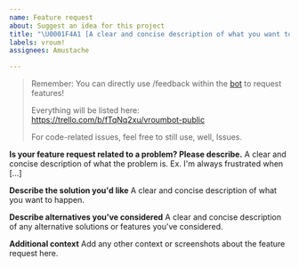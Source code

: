 ```yaml
---
name: Feature request
about: Suggest an idea for this project
title: "\U0001F4A1 [A clear and concise description of what you want to happen]"
labels: vroum!
assignees: Amustache

---
```


> Remember: You can directly use /feedback within the [bot](https://t.me/vroumbot) to request features!
> 
> Everything will be listed here: https://trello.com/b/fTqNq2xu/vroumbot-public
> 
> For code-related issues, feel free to still use, well, Issues.

**Is your feature request related to a problem? Please describe.**
A clear and concise description of what the problem is. Ex. I'm always frustrated when [...]

**Describe the solution you'd like**
A clear and concise description of what you want to happen.

**Describe alternatives you've considered**
A clear and concise description of any alternative solutions or features you've considered.

**Additional context**
Add any other context or screenshots about the feature request here.
